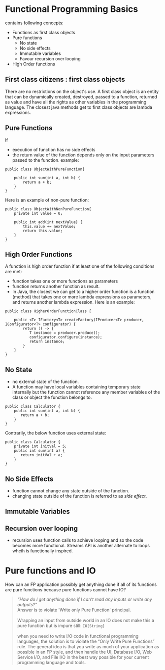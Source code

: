 # Functional Programming Basics

contains following concepts:
- Functions as first class objects
- Pure functions
	- No state
	- No side effects
	- Immutable variables
	- Favour recursion over looping
- High Order functions

## First class citizens : first class objects

There are no restrictions on the object's use. A first class object is an entity that can be dynamically created, destroyed, passed to a function, returned as value and have all the rights as other variables in the programming language.
The closest java methods get to first class objects are lambda expressions.

## Pure Functions
If
- execution of function has no side effects
- the return value of the function depends only on the input parameters passed to the function. example:
```
public class ObjectWithPureFunction{

    public int sum(int a, int b) {
        return a + b;
    }
}
```
Here is an example of non-pure function:
```
public class ObjectWithNonPureFunction{
    private int value = 0;

    public int add(int nextValue) {
        this.value += nextValue;
        return this.value;
    }
}
```
## High Order Functions
A function is high order function if at least one of the following conditions are met:
- function takes one or more functions as parameters
- function returns another function as result.
- In Java, the closest we can get to a higher order function is a function (method) that takes one or more lambda expressions as parameters, and returns another lambda expression. Here is an example:
```
public class HigherOrderFunctionClass {

    public <T> IFactory<T> createFactory(IProducer<T> producer, IConfigurator<T> configurator) {
        return () -> {
           T instance = producer.produce();
           configurator.configure(instance);
           return instance;
        }
    }
}
```

## No State
- no external state of the function.
- A function may have local variables containing temporary state internally but the function cannot reference any member variables of the class or object the function belongs to.
```
public class Calculator {
    public int sum(int a, int b) {
       return a + b;
    }
}
```
Contrarily, the below function uses external state:
```
public class Calculator {
    private int initVal = 5;
    public int sum(int a) {
       return initVal + a;
    }
}
```

## No Side Effects

- function cannot change any state outside of the function.
- changing state outside of the function is referred to as *side effect*.

## Immutable Variables

## Recursion over looping
 - recursion uses function calls to achieve looping and so the code becomes more functional. Streams API is another alternate to loops whcih is functionally inspired.


# Pure functions and IO
How can an FP application possibly get anything done if all of its functions are pure functions because pure functions cannot have IO?<br>
> *“How do I get anything done if I can’t read any inputs or write any outputs?”*<br>
Answer is to violate 'Write only Pure Function' principal.<br><br>
Wrapping an input from outside world in an IO does not make this a pure function but is impure still: `IO[String]`<br><br>
when you need to write I/O code in functional programming languages, the solution is to violate the “Only Write Pure Functions” rule. The general idea is that you write as much of your application as possible in an FP style, and then handle the UI, Database I/O, Web Service I/O, and File I/O in the best way possible for your current programming language and tools.